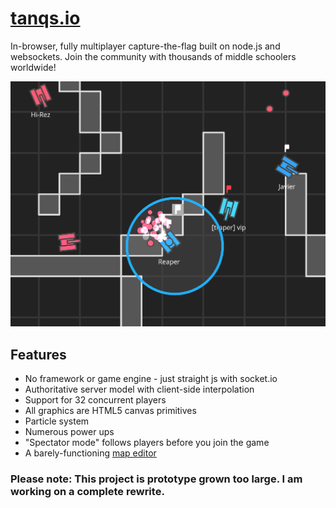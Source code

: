 # [tanqs.io](http://tanqs.io)

In-browser, fully multiplayer capture-the-flag built on node.js and websockets. Join the community with thousands of middle schoolers worldwide!

![A nice screenshot](tanqs-crop.png)

## Features

* No framework or game engine - just straight js with socket.io
* Authoritative server model with client-side interpolation
* Support for 32 concurrent players
* All graphics are HTML5 canvas primitives
* Particle system
* Numerous power ups
* "Spectator mode" follows players before you join the game
* A barely-functioning [map editor](http://tanqs.io/map.html)

### Please note: This project is prototype grown too large. I am working on a complete rewrite.
